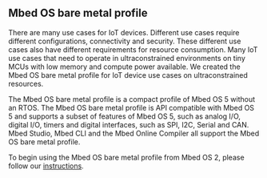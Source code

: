 ## Mbed OS bare metal profile

There are many use cases for IoT devices. Different use cases require different configurations, connectivity and security. These different use cases also have different requirements for resource consumption. Many IoT use cases that need to operate in ultraconstrained environments on tiny MCUs with low memory and compute power available. We created the Mbed OS bare metal profile for IoT device use cases on ultraconstrained resources.

The Mbed OS bare metal profile is a compact profile of Mbed OS 5 without an RTOS. The Mbed OS bare metal profile is API compatible with Mbed OS 5 and supports a subset of features of Mbed OS 5, such as analog I/O, digital I/O, timers and digital interfaces, such as SPI, I2C, Serial and CAN. Mbed Studio, Mbed CLI and the Mbed Online Compiler all support the Mbed OS bare metal profile.

To begin using the Mbed OS bare metal profile from Mbed OS 2, please follow our [instructions](../tutorials/migrating-to-mbed-os-5.html).
